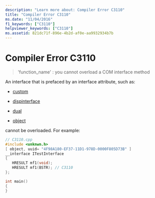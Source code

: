 ```yaml
---
description: "Learn more about: Compiler Error C3110"
title: "Compiler Error C3110"
ms.date: "11/04/2016"
f1_keywords: ["C3110"]
helpviewer_keywords: ["C3110"]
ms.assetid: 821dc71f-896e-4b2d-af0e-aa9932934b7b
---
```

# Compiler Error C3110

> 'function_name' : you cannot overload a COM interface method

An interface that is prefaced by an interface attribute, such as:

- [custom](../../windows/attributes/custom-cpp.md)

- [dispinterface](../../windows/attributes/dispinterface.md)

- [dual](../../windows/attributes/dual.md)

- [object](../../windows/attributes/object-cpp.md)

cannot be overloaded. For example:

```cpp
// C3110.cpp
#include <unknwn.h>
[ object, uuid= "4F98A180-EF37-11D1-978D-0000F805D73B" ]
__interface ITestInterface
{
   HRESULT mf1(void);
   HRESULT mf1(BSTR); // C3110
};

int main()
{
}
```
